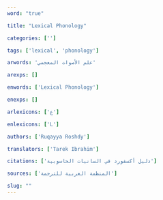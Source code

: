 ```yaml
---
word: "true"

title: "Lexical Phonology"

categories: ['']

tags: ['lexical', 'phonology']

arwords: 'علم اﻷصوات المعجمي'

arexps: []

enwords: ['Lexical Phonology']

enexps: []

arlexicons: ['ع']

enlexicons: ['L']

authors: ['Ruqayya Roshdy']

translators: ['Tarek Ibrahim']

citations: ['دليل أكسفورد في السانيات الحاسوبية']

sources: ['المنظمة العربية للترجمة']

slug: ""
---
```

